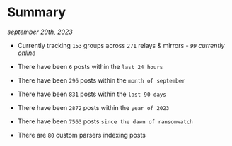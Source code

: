 
# Summary
_september 29th, 2023_

- Currently tracking `153` groups across `271` relays & mirrors - _`99` currently online_

- There have been `6` posts within the `last 24 hours`

- There have been `296` posts within the `month of september`

- There have been `831` posts within the `last 90 days`

- There have been `2872` posts within the `year of 2023`

- There have been `7563` posts `since the dawn of ransomwatch`

- There are `80` custom parsers indexing posts
